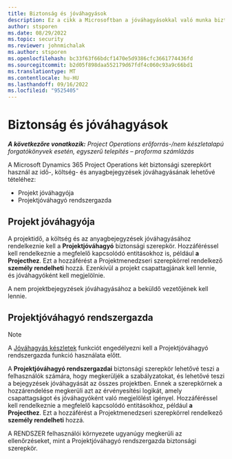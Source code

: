 ```yaml
---
title: Biztonság és jóváhagyások
description: Ez a cikk a Microsoftban a jóváhagyásokkal való munka biztonsági beállításáról nyújt tájékoztatást Dynamics 365 Project Operations.
author: stsporen
ms.date: 08/29/2022
ms.topic: security
ms.reviewer: johnmichalak
ms.author: stsporen
ms.openlocfilehash: bc33f63f66bdcf1470e5d9386cfc3661774436fd
ms.sourcegitcommit: b2d05f898daa552179d67fdf4c060c93a9c66bd1
ms.translationtype: MT
ms.contentlocale: hu-HU
ms.lasthandoff: 09/16/2022
ms.locfileid: "9525405"
---
```

# <a name="security-and-approvals"></a>Biztonság és jóváhagyások

_**A következőre vonatkozik:** Project Operations erőforrás-/nem készletalapú forgatókönyvek esetén, egyszerű telepítés – proforma számlázás_

A Microsoft Dynamics 365 Project Operations két biztonsági szerepkört használ az idő-, költség- és anyagbejegyzések jóváhagyásának lehetővé tételéhez:

- Projekt jóváhagyója
- Projektjóváhagyó rendszergazda

## <a name="project-approver"></a>Projekt jóváhagyója

A projektidő, a költség és az anyagbejegyzések jóváhagyásához rendelkeznie kell a **Projektjóváhagyó** biztonsági szerepkör. Hozzáféréssel kell rendelkeznie a megfelelő kapcsolódó entitásokhoz is, például **a Projecthez**. Ezt a hozzáférést a Projektmenedzseri szerepkörrel rendelkező **személy rendelheti** hozzá. Ezenkívül a projekt csapattagjának kell lennie, és jóváhagyóként kell megjelölnie.

A nem projektbejegyzések jóváhagyásához a beküldő vezetőjének kell lennie.

## <a name="project-approver-admin"></a>Projektjóváhagyó rendszergazda

> [!NOTE]
> A [Jóváhagyás készletek](approval-sets.md) funkciót engedélyezni kell a Projektjóváhagyó rendszergazda funkció használata előtt.

A **Projektjóváhagyó rendszergazdai** biztonsági szerepkör lehetővé teszi a felhasználók számára, hogy megkerüljék a szabályzatokat, és lehetővé teszi a bejegyzések jóváhagyását az összes projektben. Ennek a szerepkörnek a hozzárendelése megkerüli azt az érvényesítési logikát, amely csapattagságot és jóváhagyóként való megjelölést igényel. Hozzáféréssel kell rendelkeznie a megfelelő kapcsolódó entitásokhoz, például **a Projecthez**. Ezt a hozzáférést a Projektmenedzseri szerepkörrel rendelkező **személy rendelheti** hozzá.

A RENDSZER felhasználói környezete ugyanúgy megkerüli az ellenőrzéseket, mint a Projektjóváhagyó rendszergazda biztonsági szerepkör.
